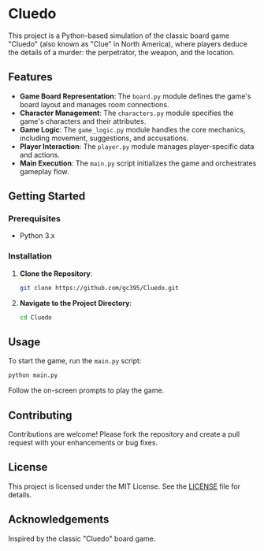 
# Cluedo

This project is a Python-based simulation of the classic board game "Cluedo" (also known as "Clue" in North America), where players deduce the details of a murder: the perpetrator, the weapon, and the location.

## Features

- **Game Board Representation**: The `board.py` module defines the game's board layout and manages room connections.
- **Character Management**: The `characters.py` module specifies the game's characters and their attributes.
- **Game Logic**: The `game_logic.py` module handles the core mechanics, including movement, suggestions, and accusations.
- **Player Interaction**: The `player.py` module manages player-specific data and actions.
- **Main Execution**: The `main.py` script initializes the game and orchestrates gameplay flow.

## Getting Started

### Prerequisites

- Python 3.x

### Installation

1. **Clone the Repository**:
   ```bash
   git clone https://github.com/gc395/Cluedo.git
   ```
2. **Navigate to the Project Directory**:
   ```bash
   cd Cluedo
   ```

## Usage

To start the game, run the `main.py` script:
```bash
python main.py
```
Follow the on-screen prompts to play the game.

## Contributing

Contributions are welcome! Please fork the repository and create a pull request with your enhancements or bug fixes.

## License

This project is licensed under the MIT License. See the [LICENSE](LICENSE) file for details.

## Acknowledgements

Inspired by the classic "Cluedo" board game.

